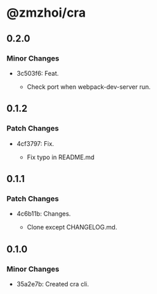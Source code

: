 # @zmzhoi/cra

## 0.2.0

### Minor Changes

- 3c503f6: Feat.

  - Check port when webpack-dev-server run.

## 0.1.2

### Patch Changes

- 4cf3797: Fix.

  - Fix typo in README.md

## 0.1.1

### Patch Changes

- 4c6b11b: Changes.

  - Clone except CHANGELOG.md.

## 0.1.0

### Minor Changes

- 35a2e7b: Created cra cli.
